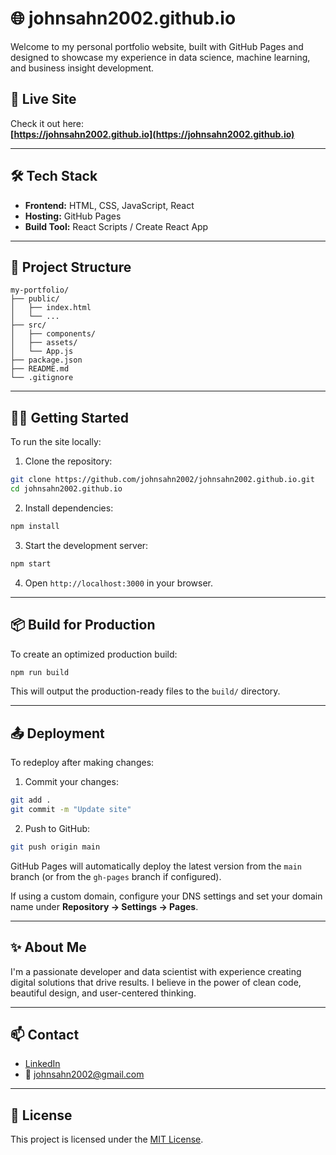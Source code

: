 # 🌐 johnsahn2002.github.io

Welcome to my personal portfolio website, built with GitHub Pages and designed to showcase my experience in data science, machine learning, and business insight development.

## 🚀 Live Site

Check it out here:  
**[https://johnsahn2002.github.io](https://johnsahn2002.github.io)**

---

## 🛠️ Tech Stack

- **Frontend:** HTML, CSS, JavaScript, React
- **Hosting:** GitHub Pages
- **Build Tool:** React Scripts / Create React App

---

## 📁 Project Structure

```
my-portfolio/
├── public/
│   ├── index.html
│   └── ...
├── src/
│   ├── components/
│   ├── assets/
│   └── App.js
├── package.json
├── README.md
└── .gitignore
```

---

## 🧑‍💻 Getting Started

To run the site locally:

1. Clone the repository:

```bash
git clone https://github.com/johnsahn2002/johnsahn2002.github.io.git
cd johnsahn2002.github.io
```

2. Install dependencies:

```bash
npm install
```

3. Start the development server:

```bash
npm start
```

4. Open `http://localhost:3000` in your browser.

---

## 📦 Build for Production

To create an optimized production build:

```bash
npm run build
```

This will output the production-ready files to the `build/` directory.

---

## 📤 Deployment

To redeploy after making changes:

1. Commit your changes:

```bash
git add .
git commit -m "Update site"
```

2. Push to GitHub:

```bash
git push origin main
```

GitHub Pages will automatically deploy the latest version from the `main` branch (or from the `gh-pages` branch if configured).

If using a custom domain, configure your DNS settings and set your domain name under **Repository → Settings → Pages**.

---

## ✨ About Me

I'm a passionate developer and data scientist with experience creating digital solutions that drive results. I believe in the power of clean code, beautiful design, and user-centered thinking.

---

## 📫 Contact

- [LinkedIn](https://www.linkedin.com/in/johnsahn2002)
- 📧 johnsahn2002@gmail.com

---

## 📄 License

This project is licensed under the [MIT License](LICENSE).

